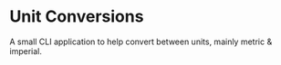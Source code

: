 # Unit Conversions

A small CLI application to help convert between units,
mainly metric & imperial.
